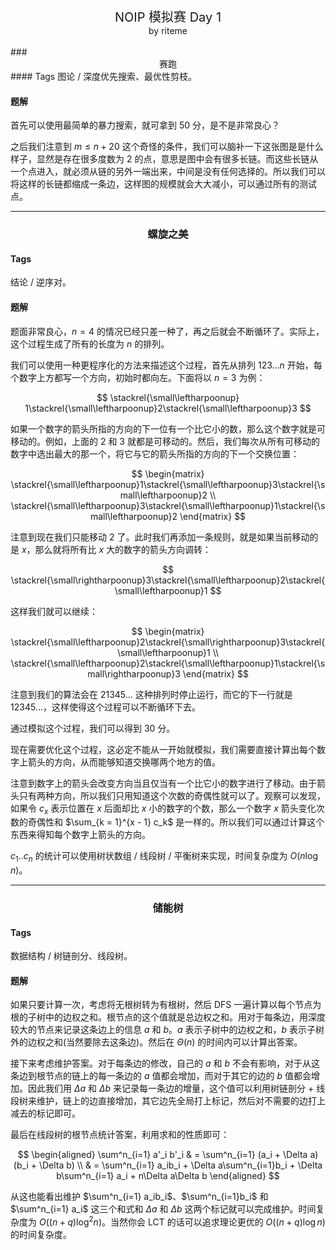 <center><font style="font-size: 20px">NOIP 模拟赛 Day 1</font></center>
<center>by riteme</center>
<br/>
### <center>赛跑</center>
#### Tags
图论 / 深度优先搜索、最优性剪枝。

#### 题解
首先可以使用最简单的暴力搜索，就可拿到 $50$ 分，是不是非常良心？

之后我们注意到 $m \leqslant n + 20$ 这个奇怪的条件，我们可以脑补一下这张图是是什么样子，显然是存在很多度数为 $2$ 的点，意思是图中会有很多长链。而这些长链从一个点进入，就必须从链的另外一端出来，中间是没有任何选择的。所以我们可以将这样的长链都缩成一条边，这样图的规模就会大大减小，可以通过所有的测试点。

*****

### <center>螺旋之美</center>
#### Tags
结论 / 逆序对。

#### 题解
题面非常良心，$n = 4$ 的情况已经只差一种了，再之后就会不断循环了。实际上，这个过程生成了所有的长度为 $n$ 的排列。

我们可以使用一种更程序化的方法来描述这个过程，首先从排列 $123...n$ 开始，每个数字上方都写一个方向，初始时都向左。下面将以 $n = 3$ 为例：

$$ \stackrel{\small\leftharpoonup} 1\stackrel{\small\leftharpoonup}2\stackrel{\small\leftharpoonup}3 $$

如果一个数字的箭头所指的方向的下一位有一个比它小的数，那么这个数字就是可移动的。例如，上面的 $2$ 和 $3$ 就都是可移动的。然后，我们每次从所有可移动的数字中选出最大的那一个，将它与它的箭头所指的方向的下一个交换位置：

$$ \begin{matrix} \stackrel{\small\leftharpoonup}1\stackrel{\small\leftharpoonup}3\stackrel{\small\leftharpoonup}2 \\ \stackrel{\small\leftharpoonup}3\stackrel{\small\leftharpoonup}1\stackrel{\small\leftharpoonup}2 \end{matrix} $$

注意到现在我们只能移动 $2$ 了。此时我们再添加一条规则，就是如果当前移动的是 $x$，那么就将所有比 $x$ 大的数字的箭头方向调转：

$$ \stackrel{\small\rightharpoonup}3\stackrel{\small\leftharpoonup}2\stackrel{\small\leftharpoonup}1 $$

这样我们就可以继续：

$$ \begin{matrix} \stackrel{\small\leftharpoonup}2\stackrel{\small\rightharpoonup}3\stackrel{\small\leftharpoonup}1 \\ \stackrel{\small\leftharpoonup}2\stackrel{\small\leftharpoonup}1\stackrel{\small\rightharpoonup}3 \end{matrix} $$

注意到我们的算法会在 $21345...$ 这种排列时停止运行，而它的下一行就是 $12345...$，这样使得这个过程可以不断循环下去。

通过模拟这个过程，我们可以得到 $30$ 分。

现在需要优化这个过程，这必定不能从一开始就模拟，我们需要直接计算出每个数字上箭头的方向，从而能够知道交换哪两个地方的值。

注意到数字上的箭头会改变方向当且仅当有一个比它小的数字进行了移动。由于箭头只有两种方向，所以我们只用知道这个次数的奇偶性就可以了。观察可以发现，如果令 $c_x$ 表示位置在 $x$ 后面却比 $x$ 小的数字的个数，那么一个数字 $x$ 箭头变化次数的奇偶性和 $\sum_{k = 1}^{x - 1} c_k$ 是一样的。所以我们可以通过计算这个东西来得知每个数字上箭头的方向。

$c_1..c_n$ 的统计可以使用树状数组 / 线段树 / 平衡树来实现，时间复杂度为 $O(n \log n)$。

*****

### <center>储能树</center>
#### Tags
数据结构 / 树链剖分、线段树。

#### 题解
如果只要计算一次，考虑将无根树转为有根树，然后 DFS 一遍计算以每个节点为根的子树中的边权之和。根节点的这个值就是总边权之和。用对于每条边，用深度较大的节点来记录这条边上的信息 $a$ 和 $b$。$a$ 表示子树中的边权之和，$b$ 表示子树外的边权之和(当然要除去这条边)。然后在 $\Theta(n)$ 的时间内可以计算出答案。

接下来考虑维护答案。对于每条边的修改，自己的 $a$ 和 $b$ 不会有影响，对于从这条边到根节点的链上的每一条边的 $a$ 值都会增加，而对于其它的边的 $b$ 值都会增加。因此我们用 $\Delta a$ 和 $\Delta b$ 来记录每一条边的增量，这个值可以利用树链剖分 + 线段树来维护，链上的边直接增加，其它边先全局打上标记，然后对不需要的边打上减去的标记即可。

最后在线段树的根节点统计答案，利用求和的性质即可：

$$ \begin{aligned} \sum^n_{i=1} a'_i b'_i & = \sum^n_{i=1} (a_i + \Delta a)(b_i + \Delta b) \\ & = \sum^n_{i=1} a_ib_i + \Delta a\sum^n_{i=1}b_i + \Delta b\sum^n_{i=1} a_i + n\Delta a\Delta b \end{aligned} $$

从这也能看出维护 $\sum^n_{i=1} a_ib_i$、$\sum^n_{i=1}b_i$ 和 $\sum^n_{i=1} a_i$ 这三个和式和 $\Delta a$ 和 $\Delta b$ 这两个标记就可以完成维护。时间复杂度为 $O((n + q)\log^2n)$。当然你会 LCT 的话可以追求理论更优的 $O((n + q) \log n)$ 的时间复杂度。
